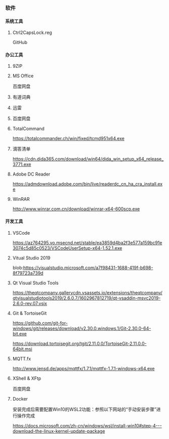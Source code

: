 

### 软件

#### 系统工具

1. Ctrl2CapsLock.reg

    GitHub

#### 办公工具

1. 9ZIP

2. MS Office

    百度网盘

3. 有道词典

4. 迅雷

5. 百度网盘

6. TotalCommand

    https://totalcommander.ch/win/fixed/tcmd951x64.exe

7. 滴答清单

    https://cdn.dida365.com/download/win64/dida_win_setup_x64_release_3771.exe

8. Adobe DC Reader

    https://admdownload.adobe.com/bin/live/readerdc_cn_ha_cra_install.exe

9. WinRAR

    http://www.winrar.com.cn/download/winrar-x64-600scp.exe


#### 开发工具

1. VSCode

    https://az764295.vo.msecnd.net/stable/ea3859d4ba2f3e577a159bc91e3074c5d85c0523/VSCodeUserSetup-x64-1.52.1.exe

2. Vitual Studio 2019

    blob:https://visualstudio.microsoft.com/a7f98431-1688-419f-b698-8f79723a739d

3. Qt Visual Studio Tools

    https://theqtcompany.gallerycdn.vsassets.io/extensions/theqtcompany/qtvisualstudiotools2019/2.6.0.7/1602967812719/qt-vsaddin-msvc2019-2.6.0-rev.07.vsix

3. Git & TortoiseGit

    https://github.com/git-for-windows/git/releases/download/v2.30.0.windows.1/Git-2.30.0-64-bit.exe

    https://download.tortoisegit.org/tgit/2.11.0.0/TortoiseGit-2.11.0.0-64bit.msi

4. MQTT.fx

    http://www.jensd.de/apps/mqttfx/1.7.1/mqttfx-1.7.1-windows-x64.exe

5. XShell & XFtp

    百度网盘

6. Docker

    安装完成后需要配置Win10的WSL2功能：参照以下网站的“手动安装步骤”进行操作完成

    https://docs.microsoft.com/zh-cn/windows/wsl/install-win10#step-4---download-the-linux-kernel-update-package
    


